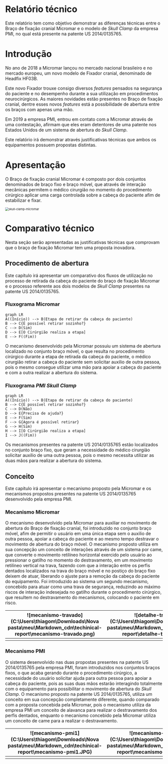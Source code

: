 # Relatório técnico

Este relatório tem como objetivo demonstrar as diferenças técnicas entre o Braço de fixação cranial Micromar e o modelo de *Skull Clamp* da empresa PMI, no qual está presente na patente US 2014/0135765.

# Introdução

No ano de 2018 a Micromar lançou no mercado nacional brasileiro e no mercado europeu, um novo modelo de Fixador cranial, denominado de Headfix HF03B.

Este novo Fixador trouxe consigo diversos *features* pensados na segurança do paciente e no desempenho durante a sua utilização em procedimentos neurocirúrgicos. As maiores novidades estão presentes no Braço de fixação cranial, dentre esses novos *features* está a possibilidade de abertura entre os braços com apenas uma mão.

Em 2019 a empresa PMI, entrou em contato com a Micromar através de uma contestação, afirmam que eles eram detentores de uma patente nos Estados Unidos de um sistema de abertura  do *Skull Clamp*.

Este relatório irá demonstrar através justificativas técnicas que ambos os equipamentos possuem propostas distintas.

# Apresentação

O Braço de fixação cranial Micromar é composto por dois conjuntos denominados de braço fixo e braço móvel, que através de interação mecânicas permitem o médico cirurgião no momento do procedimento cirúrgico aplicar uma carga controlada sobre a cabeça do paciente afim de estabilizar e fixar. 

<img src="C:\Users\thiagom\Downloads\Nova pasta\meu\Markdown\_cdn\techinical-report\skull-clamp-micromar.JPG" alt="skull-clamp-micromar" style="zoom:67%;" />

# Comparativo técnico

Nesta seção serão apresentadas as justificativas técnicas que comprovam que o braço de fixação Micromar tem uma proposta inovadora.

## Procedimento de abertura

Este capítulo irá apresentar um comparativo dos fluxos de utilização no processo de retirada da cabeça do paciente do braço de fixação Micromar e o processo referente aos dois modelos de *Skull Clamp* presentes na patente US 2014/0135765.

### Fluxograma Micromar

```mermaid
graph LR
A((Início)) --> B(Etapa de retirar da cabeça do paciente)
B --> C{É possível retirar sozinho?}
C --> D(Sim)
D --> E[O Cirúrgião realiza a etapa]
E --> F((Fim))
```

O mecanismo desenvolvido pela Micromar possuiu um sistema de abertura localizado no conjunto braço móvel, o que resulta no procedimento cirúrgico durante a etapa de retirada da cabeça do paciente, o médico cirurgião retirar a cabeça do paciente sem solicitar auxilio de outra pessoa, pois o mesmo consegue utilizar uma mão para apoiar a cabeça do paciente e com a outra realizar a abertura do sistema. 

### Fluxograma *PMI Skull Clamp*

```mermaid
graph LR
A((Início)) --> B(Etapa de retirar da cabeça do paciente)
B --> C{É possível retirar sozinho?}
C --> D(Não)
D --> E{Precisa de ajuda?}
E --> F(Sim)
F --> G{Agora é possível retirar}
G --> H(Sim)
H --> I[O Cirúrgião realiza a etapa]
I --> J((Fim))
```

Os mecanismos presentes na patente US 2014/0135765 estão localizados no conjunto braço fixo, que geram a necessidade do médico cirurgião solicitar auxilio de uma outra pessoa, pois o mesmo necessita utilizar as duas mãos para realizar a abertura do sistema. 



## Conceito 

Este capítulo irá apresentar o mecanismo proposto pela Micromar e os mecanismos propostos presentes na patente US 2014/0135765 desenvolvido pela empresa PMI.

### Mecanismo Micromar

O mecanismo desenvolvido pela Micromar para auxiliar no movimento de abertura do Braço de fixação cranial, foi introduzido no conjunto braço móvel, afim de permitir o usuário em uma única etapa sem o auxilio de outra pessoa, apoiar a cabeça do paciente e ao mesmo tempo destravar o movimento de abertura do braço móvel. O mecanismo proposto utiliza em sua concepção um conceito de interações através de um sistema por came, que converte o movimento retilíneo horizontal exercido pelo usuário ao pressionar o gatilho no momento do destravamento, em um movimento retilíneo vertical na trava, fazendo com que a interação entre os perfis dentados localizados na trava do braço móvel e no postiço do braço fixo deixem de atuar, liberando o ajuste para a remoção da cabeça do paciente do equipamento. Foi introduzido ao sistema um segundo mecanismo, concebido para atuar como uma trava de segurança, reduzindo ao máximo riscos de interação indesejada no gatilho durante o procedimento cirúrgico, que resultem no destravamento do mecanismos, colocando o paciente em risco. 

| ![mecanismo-travado](C:\Users\thiagom\Downloads\Nova pasta\meu\Markdown\_cdn\techinical-report\mecanismo-travado.png) | ![detalhe-trava](C:\Users\thiagom\Downloads\Nova pasta\meu\Markdown\_cdn\techinical-report\detalhe-trava.png) |
| :----------------------------------------------------------: | ------------------------------------------------------------ |
|                                                              |                                                              |



### Mecanismo PMI

O sistema desenvolvido nas duas propostas presentes na patente US 2014/0135765 pela empresa PMI, foram introduzidos nos conjuntos braços fixos, o que acaba gerando durante o procedimento cirúrgico, a necessidade do usuário solicitar ajuda para outra pessoa para apoiar a cabeça do paciente, pois as suas duas mãos estarão interagindo totalmente com o equipamento para possibilitar o movimento de abertura do *Skull Clamp*. O mecanismo proposto na patente US 2014/0135765, utiliza um conceito em sua concepção completamente diferente, quando comparado com a proposta concebida pela Micromar, pois o mecanismo utiliza da empresa PMI um conceito de alavanca para realizar o destravamento dos perfis dentados, enquanto o mecanismo concebido pela Micromar utiliza um conceito de came para a realizar o destravamento.

| ![mecanismo-pmi1](C:\Users\thiagom\Downloads\Nova pasta\meu\Markdown\_cdn\techinical-report\mecanismo-pmi1.JPG) | ![mecanismo-pmi2](C:\Users\thiagom\Downloads\Nova pasta\meu\Markdown\_cdn\techinical-report\mecanismo-pmi2.JPG) |
| :----------------------------------------------------------: | :----------------------------------------------------------: |
|                                                              |                                                              |